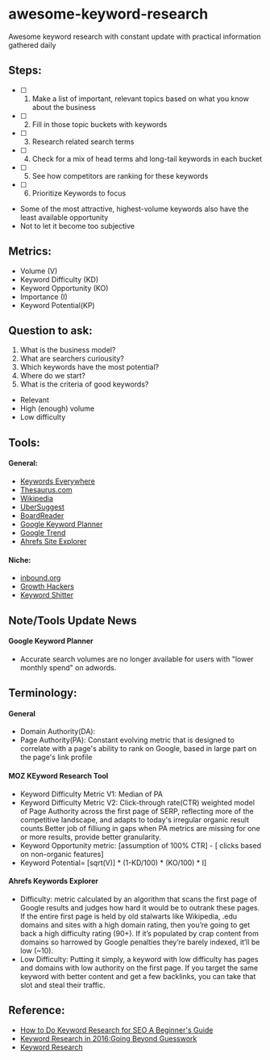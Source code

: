 # awesome-keyword-research
Awesome keyword research with constant update with practical information gathered daily

## Steps:
- [ ] 1. Make a list of important, relevant topics based on what you know about the business
- [ ] 2. Fill in those topic buckets with keywords
- [ ] 3. Research related search terms
- [ ] 4. Check for a mix of head terms ahd long-tail keywords in each bucket
- [ ] 5. See how competitors are ranking for these keywords
- [ ] 6. Prioritize Keywords to focus
 - Some of the most attractive, highest-volume keywords also have the least available opportunity
 - Not to let it become too subjective

## Metrics:
- Volume (V)
- Keyword Difficulty (KD)
- Keyword Opportunity (KO)
- Importance (I)
- Keyword Potential(KP) 

## Question to ask:
1. What is the business model?
2. What are searchers curiousity? 
3. Which keywords have the most potential?
4. Where do we start?
5. What is the criteria of good keywords?
 - Relevant
 - High (enough) volume
 - Low difficulty

## Tools:
#### General:
- [Keywords Everywhere](https://chrome.google.com/webstore/detail/keywords-everywhere-keywo/hbapdpeemoojbophdfndmlgdhppljgmp/related?hl=en)
- [Thesaurus.com](http://www.thesaurus.com/)
- [Wikipedia](https://en.wikipedia.org/wiki/Main_Page)
- [UberSuggest](https://ubersuggest.io/)
- [BoardReader](http://boardreader.com/)
- [Google Keyword Planner](http://adwords.google.com/KeywordPlanner)
- [Google Trend](https://www.google.com.au/trends/)
- [Ahrefs Site Explorer](https://ahrefs.com/blog/keyword-research/)

#### Niche:
- [inbound.org](https://inbound.org/)
- [Growth Hackers](https://growthhackers.com/)
- [Keyword Shitter](http://keywordshitter.com/)

## Note/Tools Update News
#### Google Keyword Planner
- Accurate search volumes are no longer available for users with "lower monthly spend" on adwords.

## Terminology:
#### General
- Domain Authority(DA): 
- Page Authority(PA): Constant evolving metric that is designed to correlate with a page's ability to rank on Google, based in large part on the page's link profile

#### MOZ KEyword Research Tool
- Keyword Difficulty Metric V1: Median of PA
- Keyword Difficulty Metric V2: Click-through rate(CTR) weighted model of Page Authority across the first page of SERP, reflecting more of the competitive landscape, and adapts to today's irregular organic result counts.Better job of filliung in gaps when PA metrics are missing for one or more results, provide better granularity.
- Keyword Opportunity metric: [assumption of 100% CTR] - [ clicks based on non-organic features]
- Keyword Potential= [sqrt(V)] * (1-KD/100) * (KO/100) * I]

#### Ahrefs Keywords Explorer
- Difficulty: metric calculated by an algorithm that scans the first page of Google results and judges how hard it would be to outrank these pages. If the entire first page is held by old stalwarts like Wikipedia, .edu domains and sites with a high domain rating, then you’re going to get back a high difficulty rating (90+). If it’s populated by crap content from domains so harrowed by Google penalties they’re barely indexed, it’ll be low (~10).
- Low Difficulty: Putting it simply, a keyword with low difficulty has pages and domains with low authority on the first page. If you target the same keyword with better content and get a few backlinks, you can take that slot and steal their traffic.

## Reference:
- [How to Do Keyword Research for SEO A Beginner's Guide](https://blog.hubspot.com/marketing/how-to-do-keyword-research-ht)
- [Keyword Research in 2016:Going Beyond Guesswork](https://moz.com/blog/keyword-research-2016-going-beyond-guesswork)
- [Keyword Research](https://ahrefs.com/blog/keyword-research/)
